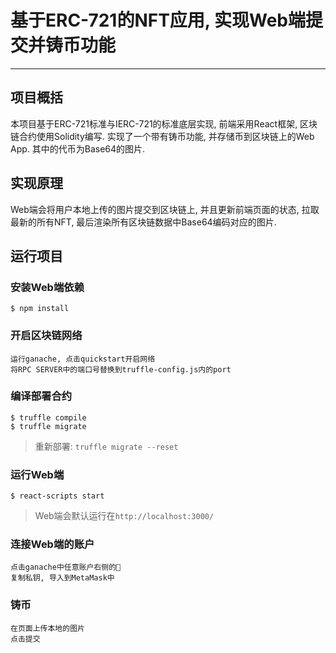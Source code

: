 # 基于ERC-721的NFT应用, 实现Web端提交并铸币功能

---

## 项目概括

本项目基于ERC-721标准与IERC-721的标准底层实现, 前端采用React框架, 区块链合约使用Solidity编写. 实现了一个带有铸币功能, 并存储币到区块链上的Web App.
其中的代币为Base64的图片.

## 实现原理

Web端会将用户本地上传的图片提交到区块链上, 并且更新前端页面的状态, 拉取最新的所有NFT, 最后渲染所有区块链数据中Base64编码对应的图片.

## 运行项目

### 安装Web端依赖

```
$ npm install
```

### 开启区块链网络

```
运行ganache, 点击quickstart开启网络
将RPC SERVER中的端口号替换到truffle-config.js内的port
```

### 编译部署合约

```
$ truffle compile
$ truffle migrate
```

> 重新部署: `truffle migrate --reset`

### 运行Web端

```
$ react-scripts start
```

> Web端会默认运行在`http://localhost:3000/`

### 连接Web端的账户

```
点击ganache中任意账户右侧的🔑
复制私钥, 导入到MetaMask中
```

### 铸币

```
在页面上传本地的图片
点击提交
```